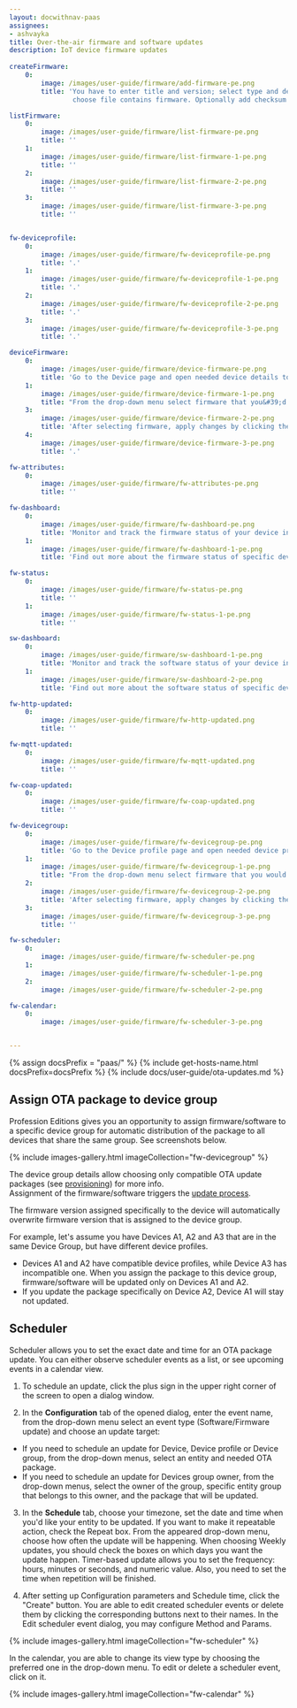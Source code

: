 ```yaml
---
layout: docwithnav-paas
assignees:
- ashvayka
title: Over-the-air firmware and software updates
description: IoT device firmware updates
 
createFirmware:
    0:
        image: /images/user-guide/firmware/add-firmware-pe.png  
        title: 'You have to enter title and version; select type and device profile (this field we define what type of device this firmware will be available; 
                choose file contains firmware. Optionally add checksum algorithm and checksum.'

listFirmware:
    0:
        image: /images/user-guide/firmware/list-firmware-pe.png
        title: ''
    1:
        image: /images/user-guide/firmware/list-firmware-1-pe.png
        title: ''
    2:
        image: /images/user-guide/firmware/list-firmware-2-pe.png
        title: ''
    3:
        image: /images/user-guide/firmware/list-firmware-3-pe.png
        title: ''     


fw-deviceprofile:
    0:
        image: /images/user-guide/firmware/fw-deviceprofile-pe.png
        title: '.'
    1:
        image: /images/user-guide/firmware/fw-deviceprofile-1-pe.png
        title: '.'
    2:
        image: /images/user-guide/firmware/fw-deviceprofile-2-pe.png
        title: '.'
    3:
        image: /images/user-guide/firmware/fw-deviceprofile-3-pe.png
        title: '.'

deviceFirmware:
    0:
        image: /images/user-guide/firmware/device-firmware-pe.png
        title: 'Go to the Device page and open needed device details to edit its information.'
    1:
        image: /images/user-guide/firmware/device-firmware-1-pe.png
        title: "From the drop-down menu select firmware that you&#39;d like to assign to this device."
    3:
        image: /images/user-guide/firmware/device-firmware-2-pe.png
        title: 'After selecting firmware, apply changes by clicking the orange check mark in the right corner of the page.'
    4:
        image: /images/user-guide/firmware/device-firmware-3-pe.png
        title: '.'

fw-attributes:
    0:
        image: /images/user-guide/firmware/fw-attributes-pe.png
        title: ''

fw-dashboard:
    0:
        image: /images/user-guide/firmware/fw-dashboard-pe.png
        title: 'Monitor and track the firmware status of your device in the Firmware dashboard.'
    1:
        image: /images/user-guide/firmware/fw-dashboard-1-pe.png
        title: 'Find out more about the firmware status of specific devices by clicking the buttons next to the device names.'

fw-status:
    0:
        image: /images/user-guide/firmware/fw-status-pe.png
        title: ''
    1:
        image: /images/user-guide/firmware/fw-status-1-pe.png
        title: ''

sw-dashboard:
    0:
        image: /images/user-guide/firmware/sw-dashboard-1-pe.png
        title: 'Monitor and track the software status of your device in the Software dashboard.'
    1:
        image: /images/user-guide/firmware/sw-dashboard-2-pe.png
        title: 'Find out more about the software status of specific devices by clicking the buttons next to the device names.'

fw-http-updated:
    0:
        image: /images/user-guide/firmware/fw-http-updated.png
        title: ''

fw-mqtt-updated:
    0:
        image: /images/user-guide/firmware/fw-mqtt-updated.png
        title: ''

fw-coap-updated:
    0:
        image: /images/user-guide/firmware/fw-coap-updated.png
        title: ''

fw-devicegroup:
    0:
        image: /images/user-guide/firmware/fw-devicegroup-pe.png
        title: 'Go to the Device profile page and open needed device profile details to edit its information.'
    1:
        image: /images/user-guide/firmware/fw-devicegroup-1-pe.png
        title: "From the drop-down menu select firmware that you would like to assign to this device profile."
    2:
        image: /images/user-guide/firmware/fw-devicegroup-2-pe.png
        title: 'After selecting firmware, apply changes by clicking the orange check mark in the right corner of the page.'
    3:
        image: /images/user-guide/firmware/fw-devicegroup-3-pe.png
        title: ''

fw-scheduler:
    0:
        image: /images/user-guide/firmware/fw-scheduler-pe.png
    1:
        image: /images/user-guide/firmware/fw-scheduler-1-pe.png
    2:
        image: /images/user-guide/firmware/fw-scheduler-2-pe.png

fw-calendar:
    0:
        image: /images/user-guide/firmware/fw-scheduler-3-pe.png


---
```


{% assign docsPrefix = "paas/" %}
{% include get-hosts-name.html docsPrefix=docsPrefix %}
{% include docs/user-guide/ota-updates.md %}

## Assign OTA package to device group

Profession Editions gives you an opportunity to assign firmware/software to a specific device group for
automatic distribution of the package to all devices that share the same group. See screenshots below.

{% include images-gallery.html imageCollection="fw-devicegroup" %}

The device group details allow choosing only compatible OTA update packages 
(see [provisioning](/docs/{{docsPrefix}}user-guide/ota-updates/#provision-ota-package-to-thingsboard-repository)) for more info.  
Assignment of the firmware/software triggers the [update process](/docs/{{docsPrefix}}user-guide/ota-updates/#update-process).

The firmware version assigned specifically to the device will automatically overwrite firmware version that is assigned to the device group.

For example, let's assume you have Devices A1, A2 and A3 that are in the same Device Group, but have different device profiles. 

* Devices A1 and A2 have compatible device profiles, while Device A3 has incompatible one. When you assign the package to this device group, 
  firmware/software will be updated only on Devices A1 and A2.
* If you update the package specifically on Device A2, Device A1 will stay not updated.

## Scheduler 

Scheduler allows you to set the exact date and time for an OTA package update. 
You can either observe scheduler events as a list, or see upcoming events in a calendar view.
1. To schedule an update, click the plus sign in the upper right corner of the screen to open a dialog window.

2. In the **Configuration** tab of the opened dialog, enter the event name, from the drop-down menu select an event type (Software/Firmware update) and 
choose an update target:
* If you need to schedule an update for Device, Device profile or Device group, from the drop-down menus, select an entity 
and needed OTA package. 
* If you need to schedule an update for Devices group owner, from the drop-down menus, select the owner of the group, specific entity group that belongs to this owner,
and the package that will be updated.
  
3. In the **Schedule** tab, choose your timezone, set the date and time when you'd like your entity to be updated. 
If you want to make it repeatable action, check the Repeat box. From the appeared drop-down menu, choose how often the update will be happening.
When choosing Weekly updates, you should check the boxes on which days you want the update happen. 
Timer-based update allows you to set the frequency: hours, minutes or seconds, and numeric value.
Also, you need to set the time when repetition will be finished.

4. After setting up Configuration parameters and Schedule time, click the "Create" button.
You are able to edit created scheduler events or delete them by clicking the corresponding buttons next to their names.
In the Edit scheduler event dialog, you may configure Method and Params.
  
{% include images-gallery.html imageCollection="fw-scheduler" %}

In the calendar, you are able to change its view type by choosing the preferred one in the drop-down menu. To edit or delete a scheduler event, click on it.

{% include images-gallery.html imageCollection="fw-calendar" %}
